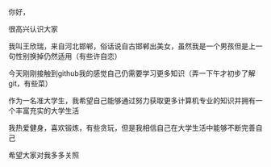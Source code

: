 你好，

很高兴认识大家

我叫王欣瑞，来自河北邯郸，俗话说自古邯郸出美女，虽然我是一个男孩但是上一句性别换掉仍然适用（有些许自恋）

今天刚刚接触到github我的感觉自己仍需要学习更多知识（弄一下午才初步了解git，有些菜）

作为一名准大学生，我希望自己能够通过努力获取更多计算机专业的知识并拥有一个丰富充实的大学生活

我热爱健身，喜欢锻炼，有些贪玩，但是我相信自己在大学生活中能够不断完善自己

希望大家对我多多关照
